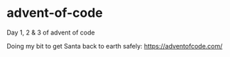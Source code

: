 # advent-of-code
Day 1, 2 & 3 of advent of code

Doing my bit to get Santa back to earth safely: https://adventofcode.com/
